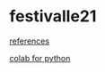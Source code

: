 # festivalle21
[references](https://docs.google.com/spreadsheets/d/1X7w7JsB0rjZ3-EeG_6_Ful0rDrcqozvxa9XFvPf4iBs/edit?usp=sharing)

[colab for python](https://colab.research.google.com/drive/1rTCgwexRaSDHENA8eatIGHvVW_Y3bl-F?usp=sharing)
